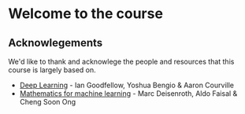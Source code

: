 # Welcome to the course

## Acknowlegements
We'd like to thank and acknowlege the people and resources that this course is largely based on.
- [Deep Learning]() - Ian Goodfellow, Yoshua Bengio & Aaron Courville
- [Mathematics for machine learning]() - Marc Deisenroth, Aldo Faisal & Cheng Soon Ong